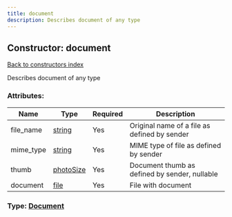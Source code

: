 ```yaml
---
title: document
description: Describes document of any type
---
```

## Constructor: document  
[Back to constructors index](index.md)



Describes document of any type

### Attributes:

| Name     |    Type       | Required | Description |
|----------|---------------|----------|-------------|
|file\_name|[string](../types/string.md) | Yes|Original name of a file as defined by sender|
|mime\_type|[string](../types/string.md) | Yes|MIME type of file as defined by sender|
|thumb|[photoSize](../types/photoSize.md) | Yes|Document thumb as defined by sender, nullable|
|document|[file](../types/file.md) | Yes|File with document|



### Type: [Document](../types/Document.md)


